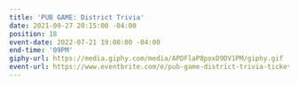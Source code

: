 ```yaml
---
title: 'PUB GAME: District Trivia'
date: 2021-09-27 20:15:00 -04:00
position: 18
event-date: 2022-07-21 19:00:00 -04:00
end-time: '09PM'
giphy-url: https://media.giphy.com/media/APDFlaP8poxD9DV1PM/giphy.gif
event-url: https://www.eventbrite.com/e/pub-game-district-trivia-tickets-372544349177
---
```


